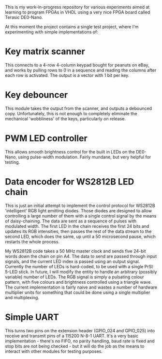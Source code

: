 This is my work-in-progress repository for various experiments aimed at learning
to program FPGAs in VHDL using a very nice FPGA board called Terasic DE0-Nano.

At this moment the project contains a single test project, where I'm
experimenting with simple implementations of:

# Key matrix scanner

This connects to a 4-row 4-column keypad bought for peanuts on eBay, and
works by pulling rows to 0 in a sequence and reading the columns after each
row is activated. The output is a vector with 1 bit per key.

# Key debouncer

This module takes the output from the scanner, and outputs a debounced copy.
Unfortunately, this is not enough to completely eliminate the mechanical
'wobbliness' of the keys, particularly on release.

# PWM LED controller

This allows smooth brightness control for the built in LEDs on the DE0-Nano,
using pulse-width modulation. Fairly mundane, but very helpful for testing.

# Data encoder for WS2812B LED chain

This is just an initial attempt to implement the control protocol for WS2812B
'intelligent' RGB light emitting diodes. Those diodes are designed to allow
controlling a large number of them with a single control signal by the means
of daisy-chaining. The data are sent as a sequence of pulses with modulated
width. The first LED in the chain receives the first 24 bits and updates its
RGB intensities, then passes the rest of the data stream to the second LED,
which does the same, up until a 50 microsecond pause, which restarts the
whole process.

My WS2812B code takes a 50 MHz master clock and sends five 24-bit words down
the chain on pin A4. The data to send are passed through input signals, and
the current LED index is passed using an output signal. Currently the number
of LEDs is hard-coded, to be used with a single PrSt 5-LED stick. In future,
I will modify the entity to handle an arbitrary (possibly variable) number
of LEDs. The RGB signal is simply a pulsating colour pattern, with five
colours and brightness controlled using a triangle wave. The current
implementation is fairly naive and wastes a number of hardware multiplier
units for something that could be done using a single multiplier and
multiplexing.

# Simple UART

This turns two pins on the extension header (GPIO_024 and GPIO_025) into
receive and transmit pins of a 115200 N-8-1 UART. It's a very basic
implementation - there's no FIFO, no parity handling, baud rate is fixed and
stop bits are not being checked - but it will do the job as the means to
interact with other modules for testing purposes.


